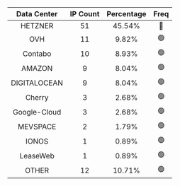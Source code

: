 | Data Center | IP Count | Percentage | Freq |
|:------------:|:--------:|:-----------:|:-----:|
| HETZNER | 51 | 45.54% | 🔴 |
| OVH | 11 | 9.82% | 🟢 |
| Contabo | 10 | 8.93% | 🟢 |
| AMAZON | 9 | 8.04% | 🟢 |
| DIGITALOCEAN | 9 | 8.04% | 🟢 |
| Cherry | 3 | 2.68% | 🟢 |
| Google-Cloud | 3 | 2.68% | 🟢 |
| MEVSPACE | 2 | 1.79% | 🟢 |
| IONOS | 1 | 0.89% | 🟢 |
| LeaseWeb | 1 | 0.89% | 🟢 |
| OTHER | 12 | 10.71% | 🟢 |